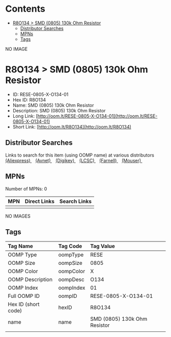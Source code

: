 



Contents
========

* [R8O134 > SMD (0805) 130k Ohm Resistor](#r8o134--smd-0805-130k-ohm-resistor)
	* [Distributor Searches](#distributor-searches)
	* [MPNs](#mpns)
	* [Tags](#tags)
  
NO IMAGE  
# R8O134 > SMD (0805) 130k Ohm Resistor

- ID: RESE-0805-X-O134-01
- Hex ID: R8O134
- Name: SMD (0805) 130k Ohm Resistor
- Description: SMD (0805) 130k Ohm Resistor
- Long Link: [http://oom.lt/RESE-0805-X-O134-01](http://oom.lt/RESE-0805-X-O134-01)
- Short Link: [http://oom.lt/R8O134](http://oom.lt/R8O134)

## Distributor Searches
  
Links to search for this item (using OOMP name) at various distributors  
[(Aliexpress) ](https://www.aliexpress.com/wholesale?SearchText=1117SMD+0805+130k+Ohm+Resistor)&nbsp;&nbsp;&nbsp;[(Avnet) ](https://www.avnet.com/shop/us/search/SMD+0805+130k+Ohm+Resistor)&nbsp;&nbsp;&nbsp;[(Digikey) ](https://www.digikey.co.uk/en/products/result?s=SMD+0805+130k+Ohm+Resistor)&nbsp;&nbsp;&nbsp;[(LCSC) ](https://www.lcsc.com/search?q=SMD+0805+130k+Ohm+Resistor)&nbsp;&nbsp;&nbsp;[(Farnell) ](https://uk.farnell.com/search?st=SMD+0805+130k+Ohm+Resistor)&nbsp;&nbsp;&nbsp;[(Mouser) ](https://www.mouser.com/c/?q=SMD+0805+130k+Ohm+Resistor)&nbsp;&nbsp;&nbsp;
## MPNs
  
Number of MPNs: 0  

|MPN|Direct Links|Search Links|
| :--- | :--- | :--- |
||||
  
NO IMAGES  
## Tags
  

|Tag Name|Tag Code|Tag Value|
| :--- | :--- | :--- |
|OOMP Type|oompType|RESE|
|OOMP Size|oompSize|0805|
|OOMP Color|oompColor|X|
|OOMP Description|oompDesc|O134|
|OOMP Index|oompIndex|01|
|Full OOMP ID|oompID|RESE-0805-X-O134-01|
|Hex ID (short code)|hexID|R8O134|
|name|name|SMD (0805) 130k Ohm Resistor|
||||
